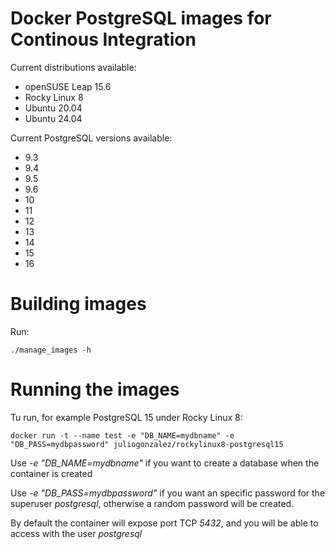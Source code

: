 # Docker PostgreSQL images for Continous Integration

Current distributions available:

* openSUSE Leap 15.6
* Rocky Linux 8
* Ubuntu 20.04
* Ubuntu 24.04

Current PostgreSQL versions available:

* 9.3
* 9.4
* 9.5
* 9.6
* 10
* 11
* 12
* 13
* 14
* 15
* 16

# Building images

Run:

```
./manage_images -h
```

# Running the images

Tu run, for example PostgreSQL 15 under Rocky Linux 8:

```
docker run -t --name test -e "DB_NAME=mydbname" -e "DB_PASS=mydbpassword" juliogonzalez/rockylinux8-postgresql15
```

Use *-e "DB_NAME=mydbname"* if you want to create a database when the container is created

Use *-e "DB_PASS=mydbpassword"* if you want an specific password for the superuser *postgresql*, otherwise a random password will be created.

By default the container will expose port TCP *5432*, and you will be able to access with the user *postgresql*
